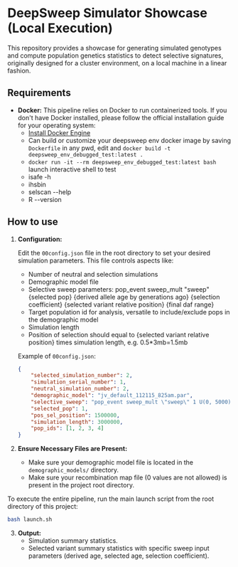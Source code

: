 # DeepSweep Simulator Showcase (Local Execution)

This repository provides a showcase for generating simulated genotypes and compute population genetics statistics to detect selective signatures, originally designed for a cluster environment, on a local machine in a linear fashion. 

## Requirements

*   **Docker:** This pipeline relies on Docker to run containerized tools. If you don't have Docker installed, please follow the official installation guide for your operating system:
    *   [Install Docker Engine](https://docs.docker.com/engine/install/)
    *   Can build or customize your deepsweep env docker image by saving ```Dockerfile``` in any pwd, edit and ```docker build -t deepsweep_env_debugged_test:latest .```
    *   ```docker run -it --rm deepsweep_env_debugged_test:latest bash``` launch interactive shell to test
    *   isafe -h
    *   ihsbin
    *   selscan --help
    *   R --version

## How to use

1.  **Configuration:**

    Edit the `00config.json` file in the root directory to set your desired simulation parameters. This file controls aspects like:
    *   Number of neutral and selection simulations
    *   Demographic model file
    *   Selective sweep parameters: pop_event sweep_mult \"sweep\" {selected pop} {derived allele age by generations ago} {selection coefficient} {selected variant relative position} {final daf range}
    *   Target population id for analysis, versatile to include/exclude pops in the demographic model
    *   Simulation length
    *   Position of selection should equal to {selected variant relative position} times simulation length, e.g. 0.5*3mb=1.5mb


    Example of `00config.json`:


    ```json
    {
        "selected_simulation_number": 2,
        "simulation_serial_number": 1,
        "neutral_simulation_number": 2,
        "demographic_model": "jv_default_112115_825am.par",
        "selective_sweep": "pop_event sweep_mult \"sweep\" 1 U(0, 5000) E(20) .5 .05-.95",
        "selected_pop": 1,
        "pos_sel_position": 1500000,
        "simulation_length": 3000000,
        "pop_ids": [1, 2, 3, 4]
    }
    ```

2.  **Ensure Necessary Files are Present:**
    *   Make sure your demographic model file is located in the `demographic_models/` directory.
    *   Make sure your recombination map file (0 values are not allowed) is present in the project root directory.

To execute the entire pipeline, run the main launch script from the root directory of this project:

```bash
bash launch.sh
```



3. **Output:**
    *   Simulation summary statistics.
    *   Selected variant summary statistics with specific sweep input parameters (derived age, selected age, selection coefficient).
